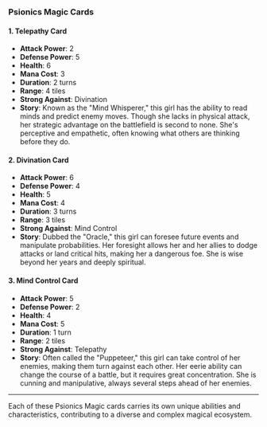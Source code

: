 ### Psionics Magic Cards

#### 1. Telepathy Card

- **Attack Power**: 2
- **Defense Power**: 5
- **Health**: 6
- **Mana Cost**: 3
- **Duration**: 2 turns
- **Range**: 4 tiles
- **Strong Against**: Divination
- **Story**: Known as the "Mind Whisperer," this girl has the ability to read minds and predict enemy moves. Though she lacks in physical attack, her strategic advantage on the battlefield is second to none. She's perceptive and empathetic, often knowing what others are thinking before they do.

#### 2. Divination Card

- **Attack Power**: 6
- **Defense Power**: 4
- **Health**: 5
- **Mana Cost**: 4
- **Duration**: 3 turns
- **Range**: 3 tiles
- **Strong Against**: Mind Control
- **Story**: Dubbed the "Oracle," this girl can foresee future events and manipulate probabilities. Her foresight allows her and her allies to dodge attacks or land critical hits, making her a dangerous foe. She is wise beyond her years and deeply spiritual.

#### 3. Mind Control Card

- **Attack Power**: 5
- **Defense Power**: 2
- **Health**: 4
- **Mana Cost**: 5
- **Duration**: 1 turn
- **Range**: 2 tiles
- **Strong Against**: Telepathy
- **Story**: Often called the "Puppeteer," this girl can take control of her enemies, making them turn against each other. Her eerie ability can change the course of a battle, but it requires great concentration. She is cunning and manipulative, always several steps ahead of her enemies.

---

Each of these Psionics Magic cards carries its own unique abilities and characteristics, contributing to a diverse and complex magical ecosystem.